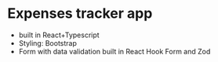 # Expenses tracker app

- built in React+Typescript
- Styling: Bootstrap
- Form with data validation built in React Hook Form and Zod
